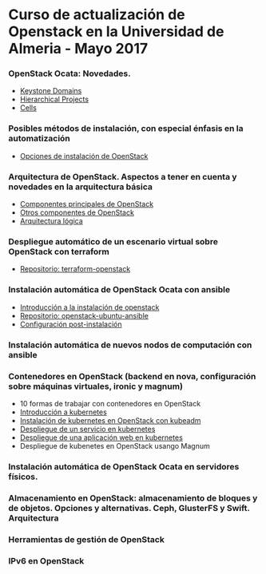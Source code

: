 # Curso de actualización de Openstack en la Universidad de Almeria - Mayo 2017


### OpenStack Ocata: Novedades.


* [Keystone Domains](https://wiki.openstack.org/wiki/Domains)
* [Hierarchical Projects](https://specs.openstack.org/openstack/keystone-specs/specs/juno/hierarchical_multitenancy.html)
* [Cells](https://docs.openstack.org/developer/nova/cells.html#manifesto)


### Posibles métodos de instalación, con especial énfasis en la automatización

* [Opciones de instalación de OpenStack](https://iesgn.github.io/curso-ual17/opcion_instalacion.html#/)

### Arquitectura de OpenStack. Aspectos a tener en cuenta y novedades en la arquitectura básica

* [Componentes principales de OpenStack](https://iesgn.github.io/curso-ual17/componentes_core.html#/)
* [Otros componentes de OpenStack](https://iesgn.github.io/curso-ual17/otros_componentes.html#/)
* [Arquitectura lógica](https://iesgn.github.io/curso-ual17/arquitectura_logica.html#/)


### Despliegue automático de un escenario virtual sobre OpenStack con terraform


 * [Repositorio: terraform-openstack](https://github.com/iesgn/terraform-openstack/)


### Instalación automática de OpenStack Ocata con ansible

* [Introducción a la instalación de openstack](https://iesgn.github.io/curso-ual17/instalacion_openstack.html#/)
 * [Repositorio: openstack-ubuntu-ansible](https://github.com/iesgn/openstack-ubuntu-ansible/tree/ocata)
 * [Configuración post-instalación](doc/post_instalacion.md)

### Instalación automática de nuevos nodos de computación con ansible

### Contenedores en OpenStack (backend en nova, configuración sobre máquinas virtuales, ironic y magnum)

* 10 formas de trabajar con contenedores en OpenStack
* [Introducción a kubernetes](doc/introduccion_kubernetes.md)
* [Instalación de kubernetes en OpenStack con kubeadm](doc/kubeadm.md)
* [Despliegue de un servicio en kubernetes](doc/despliegue_servicio.md)
* [Despliegue de una aplicación web en kubernetes](doc/despliegue_aplicacion.md)
* Despliegue de kubenetes en OpenStack usango Magnum

### Instalación automática de OpenStack Ocata en servidores físicos.

### Almacenamiento en OpenStack: almacenamiento de bloques y de objetos. Opciones y alternativas. Ceph, GlusterFS y Swift. Arquitectura

### Herramientas de gestión de OpenStack

### IPv6 en OpenStack 


